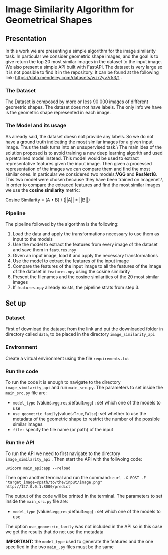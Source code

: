 # Image Similarity Algorithm for Geometrical Shapes

## Presentation

In this work we are presenting a simple algorithm for the image similarity task. In particular we consider geometric shape images, and the goal is to give return the top 20 most similar images 
in the dataset to the input image. We also present a simple API built with FastAPI. The dataset is very large so it is not possible to find it in the repository. It can be found at the following
link: https://data.mendeley.com/datasets/wzr2yv7r53/1 .

### The Dataset
The Dataset is composed by more or less 90 000 images of different geometric shapes. The dataset does not have labels. The only info we have is the geometric shape represented in each image.

### The Model and its usage
As already said, the dataset doesn not provide any labels. So we do not have a ground truth indicating the most similar images for a given input image. Thus the task turns into an unsupervised task.\\
The main idea of the solution proposed is to avoid training a new deep learning algorith and used a pretrained model instead. This model would be used to extract representative features given the input image. Then given a processed representation of the images we can compare them and find the most similar ones. In particular we considered two models:**VGG** and **ResNet18**. This two model were chosen because they have been trained on Imagenet.\\
In order to compare the extraced features and find the most similar images we use the **cosine similarity** metric:

Cosine Similarity = (A • B) / (||A|| * ||B||)

### Pipeline
The pipeline followed by the algorithm is the following:
1. Load the data and apply the transformations necessary to use them as input to the models
2. Use the model to extract the features from every image of the dataset and save them in `features.npy`
3. Given an input image, load it and apply the necessary transformations
4. Use the model to extract the features of the input image
5. Compare the features of the input image to all the features of the image of the dataset in `features.npy` using the cosine similarity
6. Present the filenames and the cosine similarities of the 20 most similar images
7. If `features.npy` already exists, the pipeline strats from step 3.


## Set up

### Dataset
First of download the dataset from the link and put the downloaded folder in directory called `data`, to be placed in the directory `image_similarity_api` 

### Environment 
Create a virtual environment using the file `requirements.txt`

### Run the code 
To run the code it is enough to navigate to the directory `image_similarity_api` and run `main_src.py`.
The parameters to set inside the `main_src.py` file are:
- `model_type` (values:`vgg`,`res`;default:`vgg`) : set which one of the models to use
- `use_geometric_family`(values:`True`,`False`): set whether to use the metadata of the geometric shape to restrict the number of the possible similar images
- `file` :  specify the file name (or path) of the input

### Run the API
To run the API we need to first navigate to the directory `image_similarity_api` . Then start the API with the follwoing code:

`uvicorn main_api:app --reload` 

Then open another terminal and run the command:
`curl -X POST -F "target_image=@path/to/the/input/image.png" http://127.0.0.1:8000/predict` 

The output of the code will be printed in the terminal.
The parameters to set inside the `main_src.py` file are:
- `model_type` (values:`vgg`,`res`;default:`vgg`) : set which one of the models to use

The option `use_geometric_family` was not included in the API so in this case we get the results that do not use the metadata

**IMPORTANT:** the `model_type` used to generate the features and the one specified in the two `main_.py` files must be the same 



